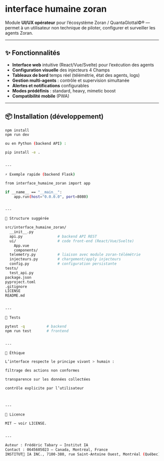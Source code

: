 
# interface humaine zoran

Module **UI/UX opérateur** pour l’écosystème Zoran / QuantaGlottal©® — permet à un utilisateur non technique de piloter, configurer et surveiller les agents Zoran.

---

## ✨ Fonctionnalités
- **Interface web** intuitive (React/Vue/Svelte) pour l’exécution des agents
- **Configuration visuelle** des injecteurs 4 Champs
- **Tableaux de bord** temps réel (télémétrie, état des agents, logs)
- **Gestion multi-agents** : contrôle et supervision simultanée
- **Alertes et notifications** configurables
- **Modes prédéfinis** : standard, heavy, mimetic boost
- **Compatibilité mobile** (PWA)

---

## 📦 Installation (développement)
```bash
npm install
npm run dev

ou en Python (backend API) :

pip install -e .


---

⚡ Exemple rapide (backend Flask)

from interface_humaine_zoran import app

if __name__ == "__main__":
    app.run(host="0.0.0.0", port=8080)


---

🧱 Structure suggérée

src/interface_humaine_zoran/
  __init__.py
  api.py                # backend API REST
  ui/                   # code front-end (React/Vue/Svelte)
    App.vue
    components/
  telemetry.py          # liaison avec module zoran-télémétrie
  injecteurs.py         # chargement/apply injecteurs
  config.py             # configuration persistante
tests/
  test_api.py
package.json
pyproject.toml
.gitignore
LICENSE
README.md


---

🧪 Tests

pytest -q          # backend
npm run test       # frontend


---

🔐 Éthique

L’interface respecte le principe vivant > humain :

filtrage des actions non conformes

transparence sur les données collectées

contrôle explicite par l’utilisateur



---

📜 Licence

MIT — voir LICENSE.


---

Auteur : Frédéric Tabary — Institut IA
Contact : 0645605023 — Canada, Montréal, France
INSTITUT🦋 IA INC., 7100-380, rue Saint-Antoine Ouest, Montréal (Québec) H2Y 3X7.




